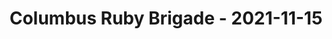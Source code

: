 ---
layout: post
title: Columbus Ruby Brigade - 2021-11-15
datetime: '2021-11-15T18:00:00-05:00'
name: Columbus Ruby Brigade
external_url: https://www.meetup.com/columbusrb/events/281100451/
online_event: true
year_month: 2021-11
---